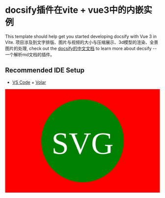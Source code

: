 # docsify插件在vite + vue3中的内嵌实例

This template should help get you started developing docsify with Vue 3 in Vite. 项目涉及到文字排版、图片与视频的大小与压缩展示、3d模型的渲染、全景图片的处理, check out the [docsify的中文文档](https://docsify.js.org/#/zh-cn/) to learn more about decsify -- 一个解析md文档的插件。

## Recommended IDE Setup

- [VS Code](https://code.visualstudio.com/) + [Volar](https://marketplace.visualstudio.com/items?itemName=Vue.volar)

![alt](demo1.svg)
